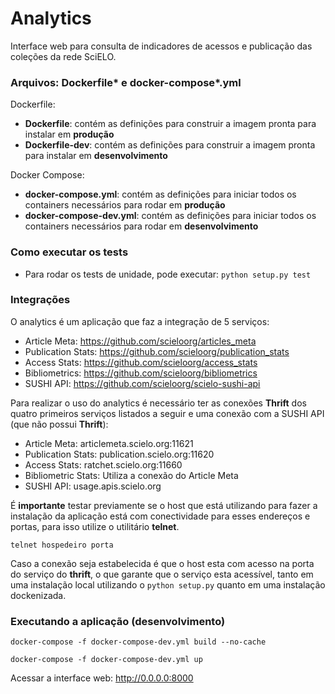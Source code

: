 # Analytics

Interface web para consulta de indicadores de acessos e publicação das coleções da rede SciELO.


### Arquivos: Dockerfile* e docker-compose*.yml


Dockerfile:
- **Dockerfile**: contém as definições para construir a imagem pronta para instalar em **produção**
- **Dockerfile-dev**: contém as definições para construir a imagem pronta para instalar em **desenvolvimento**

Docker Compose:
- **docker-compose.yml**: contém as definições para iniciar todos os containers necessários para rodar em **produção**
- **docker-compose-dev.yml**: contém as definições para iniciar todos os containers necessários para rodar em **desenvolvimento**


### Como executar os tests



- Para rodar os tests de unidade, pode executar: ``python setup.py test``


### Integrações

O analytics é um aplicação que faz a integração de 5 serviços:

* Article Meta: https://github.com/scieloorg/articles_meta
* Publication Stats: https://github.com/scieloorg/publication_stats
* Access Stats: https://github.com/scieloorg/access_stats
* Bibliometrics: https://github.com/scieloorg/bibliometrics
* SUSHI API: https://github.com/scieloorg/scielo-sushi-api

Para realizar o uso do analytics é necessário ter as conexões **Thrift** dos quatro primeiros serviços listados a seguir e uma conexão com a SUSHI API (que não possui **Thrift**):

* Article Meta: articlemeta.scielo.org:11621
* Publication Stats: publication.scielo.org:11620
* Access Stats: ratchet.scielo.org:11660
* Bibliometric Stats: Utiliza a conexão do Article Meta
* SUSHI API: usage.apis.scielo.org

É **importante** testar previamente se o host que está utilizando para fazer a instalação da aplicação está com conectividade para esses endereços e portas, para isso utilize o utilitário **telnet**.

```shell
telnet hospedeiro porta
```

Caso a conexão seja estabelecida é que o host esta com acesso na porta do serviço do **thrift**, o que garante que o serviço esta acessível, tanto em uma instalação local utilizando o ```python setup.py``` quanto em uma instalação dockenizada.

### Executando a aplicação (desenvolvimento)

```shell
docker-compose -f docker-compose-dev.yml build --no-cache

docker-compose -f docker-compose-dev.yml up
```

Acessar a interface web: http://0.0.0.0:8000
